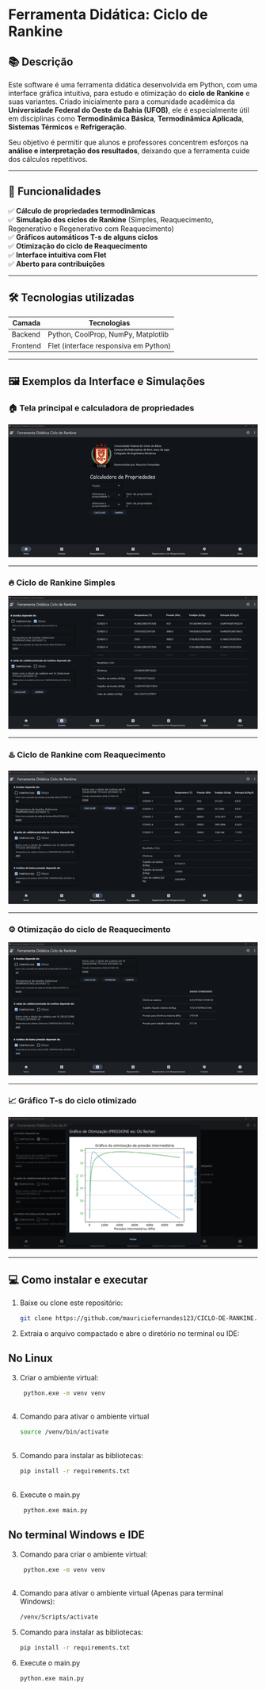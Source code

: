 # Ferramenta Didática: Ciclo de Rankine

## 📚 Descrição

Este software é uma ferramenta didática desenvolvida em Python, com uma interface gráfica intuitiva, para estudo e otimização do **ciclo de Rankine** e suas variantes. Criado inicialmente para a comunidade acadêmica da **Universidade Federal do Oeste da Bahia (UFOB)**, ele é especialmente útil em disciplinas como **Termodinâmica Básica**, **Termodinâmica Aplicada**, **Sistemas Térmicos** e **Refrigeração**.

Seu objetivo é permitir que alunos e professores concentrem esforços na **análise e interpretação dos resultados**, deixando que a ferramenta cuide dos cálculos repetitivos.

---

## 🚀 Funcionalidades

✅ **Cálculo de propriedades termodinâmicas**  
✅ **Simulação dos ciclos de Rankine** (Simples, Reaquecimento, Regenerativo e Regenerativo com Reaquecimento)  
✅ **Gráficos automáticos T-s de alguns ciclos**  
✅ **Otimização do ciclo de Reaquecimento**  
✅ **Interface intuitiva com Flet**  
✅ **Aberto para contribuições**

---

## 🛠 Tecnologias utilizadas

| Camada   | Tecnologias                           |
|----------|--------------------------------------|
| Backend  | Python, CoolProp, NumPy, Matplotlib  |
| Frontend | Flet (interface responsiva em Python)|

---

## 🖼️ Exemplos da Interface e Simulações

### 🏠 Tela principal e calculadora de propriedades
![Home](figuras/janela.png)

---

### 🔥 Ciclo de Rankine Simples
![Ciclo Simples](figuras/simples.png)

---

### ♨️ Ciclo de Rankine com Reaquecimento
![Ciclo Reaquecimento](figuras/reaquecimento.png)

---

### ⚙️ Otimização do ciclo de Reaquecimento
![Otimização do Ciclo de Reaquecimento](figuras/otimizado.png)

---

### 📈 Gráfico T-s do ciclo otimizado
![Gráfico T-s do Ciclo Otimizado](figuras/otimizado1.png)

---

## 💻 Como instalar e executar

1. Baixe ou clone este repositório:
   ```bash
   git clone https://github.com/mauriciofernandes123/CICLO-DE-RANKINE.git

2. Extraia o arquivo compactado e abre o diretório no terminal ou IDE:

## No Linux
   
3. Criar o ambiente virtual:
   ```bash
    python.exe -m venv venv
      
4. Comando para ativar o ambiente virtual
   ```bash
   source /venv/bin/activate
      
5. Comando para instalar as bibliotecas:
   ```bash
   pip install -r requirements.txt
        
6. Execute o main.py 
   ```bash
    python.exe main.py
   
## No terminal Windows e IDE
   
3. Comando para criar o ambiente virtual:
   ```bash
    python.exe -m venv venv
      
4. Comando para ativar o ambiente virtual (Apenas para terminal Windows):
   ```bash
   /venv/Scripts/activate
   
5. Comando para instalar as bibliotecas:
   ```bash
   pip install -r requirements.txt

6. Execute o main.py 
   ```bash
   python.exe main.py
